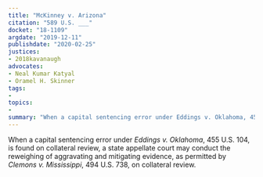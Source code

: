 ```yaml
---
title: "McKinney v. Arizona"
citation: "589 U.S. ___"
docket: "18-1109"
argdate: "2019-12-11"
publishdate: "2020-02-25"
justices:
- 2018kavanaugh
advocates:
- Neal Kumar Katyal
- Oramel H. Skinner
tags:
- 
topics:
- 
summary: "When a capital sentencing error under Eddings v. Oklahoma, 455 U.S. 104, is found on collateral review, a state appellate court may conduct the reweighing of aggravating and mitigating evidence, as permitted by Clemons v. Mississippi, 494 U.S. 738, on collateral review."
---
```

When a capital sentencing error under *Eddings v. Oklahoma*, 455 U.S. 104, is found on collateral review, a state appellate court may conduct the reweighing of aggravating and mitigating evidence, as permitted by *Clemons v. Mississippi*, 494 U.S. 738, on collateral review.